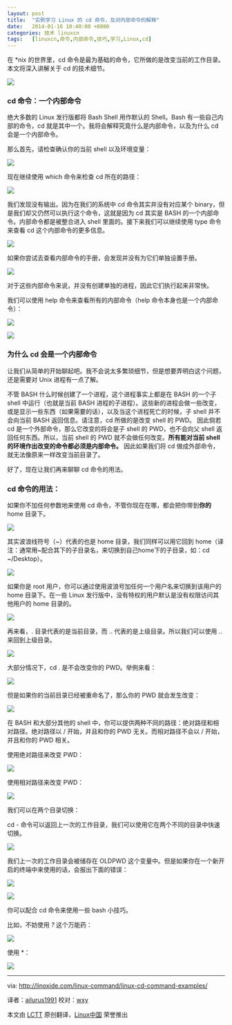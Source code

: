 ```yaml
---
layout: post
title:	"实例学习 Linux 的 cd 命令，及对内部命令的解释"
date:	2014-01-16 10:40:00 +0800 
categories:	技术 linuxcn 
tags:	[linuxcn,命令,内部命令,技巧,学习,Linux,cd]
---
```



在 \*nix 的世界里，cd 命令是最为基础的命令，它所做的是改变当前的工作目录。 本文将深入讲解关于 cd 的技术细节。


![](/Asserts/Images/album/201401/16/103734o5o3zzo0uo99g2dd.png)


### cd 命令：一个内部命令


绝大多数的 Linux 发行版都将 Bash Shell 用作默认的 Shell。Bash 有一些自己内部的命令，cd 就是其中一个。我将会解释究竟什么是内部命令，以及为什么 cd 会是一个内部命令。


那么首先，请检查确认你的当前 shell 以及环境变量：


![](/Asserts/Images/album/201401/16/103800b70k4z2zbkyb8ooj.png)


现在继续使用 which 命令来检查 cd 所在的路径：


![](/Asserts/Images/album/201401/16/103801byt471ff4p1b0fff.png)


我们发现没有输出。因为在我们的系统中 cd 命令其实并没有对应某个 binary，但是我们却又仍然可以执行这个命令，这就是因为 cd 其实是 BASH 的一个内部命令。内部命令都是被整合进入 shell 里面的。接下来我们可以继续使用 type 命令来查看 cd 这个内部命令的更多信息。


![](/Asserts/Images/album/201401/16/103801adm144kommdd7d1a.png)


如果你尝试去查看内部命令的手册，会发现并没有为它们单独设置手册。


![](/Asserts/Images/album/201401/16/103802q996q2f89lz6l9c4.png)


对于这些内部命令来说，并没有创建单独的进程，因此它们执行起来非常快。


我们可以使用 help 命令来查看所有的内部命令（help 命令本身也是一个内部命令）：


![](/Asserts/Images/album/201401/16/1038044744m74e4uq419tq.png)


![](/Asserts/Images/album/201401/16/103805zqmeortmcbqb9cqc.png)


### 为什么 cd 会是一个内部命令


让我们从简单的开始聊起吧。我不会说太多繁琐细节，但是想要弄明白这个问题，还是需要对 Unix 进程有一点了解。


不管 BASH 什么时候创建了一个进程，这个进程事实上都是在 BASH 的一个子 shell 中运行（也就是当前 BASH 进程的子进程）。这些新的进程会做一些改变，或是显示一些东西（如果需要的话），以及当这个进程死亡的时候，子 shell 并不会向当前 BASH 返回信息。请注意，cd 所做的是改变 shell 的 PWD。 因此倘若 cd 是一个外部命令，那么它改变的将会是子 shell 的 PWD，也不会向父 shell 返回任何东西。所以，当前 shell 的 PWD 就不会做任何改变。**所有能对当前 shell的环境作出改变的命令都必须是内部命令。** 因此如果我们将 cd 做成外部命令，就无法像原来一样改变当前目录了。


好了，现在让我们再来聊聊 cd 命令的用法。


### cd 命令的用法：


如果你不加任何参数地来使用 cd 命令，不管你现在在哪，都会把你带到**你的** home 目录下。


![](/Asserts/Images/album/201401/16/103806req5xrrmpomz6rfg.png)


其实波浪线符号（~）代表的也是 home 目录，我们同样可以用它回到 home（译注：通常用~配合其下的子目录名，来切换到自己home下的子目录，如：cd ~/Desktop）。


![](/Asserts/Images/album/201401/16/103807dnc9f25qdmdtzqcc.png)


如果你是 root 用户，你可以通过使用波浪号加任何一个用户名来切换到该用户的 home 目录下。在一些 Linux 发行版中，没有特权的用户默认是没有权限访问其他用户的 home 目录的。


![](/Asserts/Images/album/201401/16/103808j3qqxrew0een0qfy.png)


再来看，. 目录代表的是当前目录，而 .. 代表的是上级目录。所以我们可以使用 .. 来回到上级目录。


![](/Asserts/Images/album/201401/16/1038103bkk53llgwhdwx9l.png)


大部分情况下，cd . 是不会改变你的 PWD。举例来看：


![](/Asserts/Images/album/201401/16/103810hlhhph2l3i1hypd5.png)


但是如果你的当前目录已经被重命名了，那么你的 PWD 就会发生改变：


![](/Asserts/Images/album/201401/16/1038125r6irjkfb5lrsi4e.png)


在 BASH 和大部分其他的 shell 中，你可以提供两种不同的路径：绝对路径和相对路径。绝对路径以 / 开始，并且和你的 PWD 无关。而相对路径不会以 / 开始，并且和你的 PWD 相关。


使用绝对路径来改变 PWD：


![](/Asserts/Images/album/201401/16/103813rbbw844y0e4yq7lh.png)


使用相对路径来改变 PWD：


![](/Asserts/Images/album/201401/16/103814s7lp49090jj88nx4.png)


我们可以在两个目录切换：


cd - 命令可以返回上一次的工作目录，我们可以使用它在两个不同的目录中快速切换。


![](/Asserts/Images/album/201401/16/103816vvgcjccggontjzjt.png)


我们上一次的工作目录会被储存在 OLDPWD 这个变量中。但是如果你在一个新开启的终端中来使用的话，会报出下面的错误：


![](/Asserts/Images/album/201401/16/103817dtxd39nd5xsio0tx.png)


![](/Asserts/Images/album/201401/16/103817dtxd39nd5xsio0tx.png)


你可以配合 cd 命令来使用一些 bash 小技巧。


比如，不妨使用 *?* 这个万能药：


![](/Asserts/Images/album/201401/16/103818riiysbpb4nyp0b9y.png)


使用 \*：


![](/Asserts/Images/album/201401/16/103819a4a4js33ys44q4wz.png)




---


via: <http://linoxide.com/linux-command/linux-cd-command-examples/>


译者：[ailurus1991](https://github.com/ailurus1991) 校对：[wxy](https://github.com/wxy)


本文由 [LCTT](https://github.com/LCTT/TranslateProject) 原创翻译，[Linux中国](http://linux.cn/) 荣誉推出
